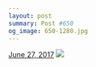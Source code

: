 ```yaml
---
layout: post
summary: Post #650
og_image: 650-1280.jpg
---
```


<p>
  <time><a href="/650">June 27, 2017</a></time>
  <a href="/650"><img src="{{ site.assets_url }}/650-640.jpg" srcset="{{ site.assets_url }}/650-320.jpg 320w, {{ site.assets_url }}/650-640.jpg 640w, {{ site.assets_url }}/650-960.jpg 960w, {{ site.assets_url }}/650-1280.jpg 1280w" sizes="(min-width: 700px) 50vw, calc(100vw - 2rem)" /></a>
</p>
